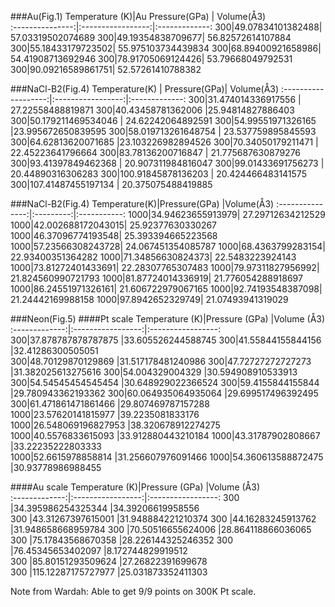 ###Au(Fig.1)
Temperature (K)|Au Pressure(GPa) | Volume(Å3)	 
:---------------:|:-----------------:|:-------------:
300|49.07834101382488| 57.03319502074689 
300|49.19354838709677| 56.82572614107884 
300|55.18433179723502| 55.975103734439834
300|68.89400921658986| 54.41908713692946 
300|78.91705069124426| 53.79668049792531 
300|90.09216589861751| 52.57261410788382 


###NaCl-B2(Fig.4)
	Temperature(K)	| Pressure(GPa)| Volume(Å3)
:-------------------:|:-----------------:|:-------------:
300|31.474014336917556   | 27.22558488819871 
300|40.43458781362006    |25.94814827886403
300|50.179211469534046   | 24.62242064892591 
300|54.99551971326165    |23.995672650839595 
300|58.019713261648754   | 23.537759895845593
300|64.62813620071685    |23.103226982894526 
300|70.34050179211471    | 22.45223641796664 
300|83.78136200716847    | 21.775687630879276
300|93.41397849462368    | 20.907311984816047
300|99.01433691756273    | 20.44890316306283 
300|100.91845878136203   | 20.424466483141575
300|107.41487455197134   | 20.375075488419885


###NaCl-B2(Fig.4)
Temperature(K)|Pressure(GPa)	  |Volume(Å3)
:---------------:|:---------:|:-----------:
1000|34.94623655913979| 27.29712634212529
1000|42.002688172043015| 25.92377630330267
1000|46.37096774193548| 25.393394665223568
1000|57.23566308243728| 24.067451354085787
1000|68.4363799283154| 22.93400351364282
1000|71.34856630824373| 22.5483223924143
1000|73.81272401433691| 22.28307765307483
1000|79.97311827956992| 21.824560990721793
1000|81.87724014336919| 21.776054288918697
1000|86.24551971326161| 21.606722979067165
1000|92.74193548387098| 21.24442169988158
1000|97.8942652329749| 21.07493941319029

###Neon(Fig.5)
####Pt scale
Temperature (K)|Pressure (GPa)		|Volume (Å3)		
:-------------:|:-----------------:|:-----------------:
300|37.878787878787875	|33.605526244588745 
300|41.55844155844156	|32.41286300505051  
300|48.70129870129869	|31.517178481240986 
300|47.72727272727273	|31.382025613275616 
300|54.004329004329		|30.594908910533913 
300|54.54545454545454	|30.648929022366524 
300|59.4155844155844	|29.780943362193362 
300|60.064935064935064	|29.699517496392495 
300|61.471861471861466	|29.807469787157288 	
1000|23.57620141815977	|39.2235081833176	
1000|26.548069196827953	|38.320678912274275	
1000|40.5576833615093	|33.912880443210184	
1000|43.31787902808667	|33.22235222803333	
1000|52.6615978858814	|31.256607976091466	
1000|54.360613588872475	|30.93778986988455	

####Au scale
Temperature (K)|Pressure (GPa)		|Volume (Å3)		
:-------------:|:-----------------:|:-----------------:
300			|34.395986254325344	|34.39206619958556	
300			|43.31267397615001	|31.948884221210374	
300			|44.16283245913762	|31.948658668959784	
300			|70.50516655624006	|28.864118866036065	
300			|75.17843568670358	|28.226144325246352	
300			|76.45345653402097	|8.172744829919512	
300			|85.80151293509624	|27.26822391699678	
300			|115.12287175727977	|25.031873352411303	

Note from Wardah: Able to get 9/9 points on 300K Pt scale.
